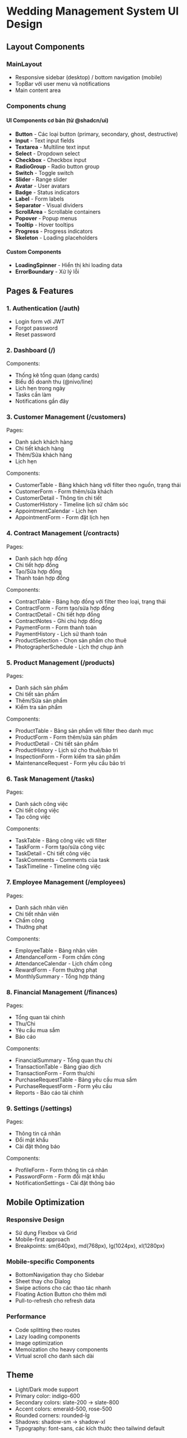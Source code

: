 # Wedding Management System UI Design

## Layout Components

### MainLayout
- Responsive sidebar (desktop) / bottom navigation (mobile)
- TopBar với user menu và notifications
- Main content area

### Components chung

#### UI Components cơ bản (từ @shadcn/ui)
- **Button** - Các loại button (primary, secondary, ghost, destructive)
- **Input** - Text input fields
- **Textarea** - Multiline text input
- **Select** - Dropdown select
- **Checkbox** - Checkbox input  
- **RadioGroup** - Radio button group
- **Switch** - Toggle switch
- **Slider** - Range slider
- **Avatar** - User avatars
- **Badge** - Status indicators
- **Label** - Form labels
- **Separator** - Visual dividers
- **ScrollArea** - Scrollable containers
- **Popover** - Popup menus
- **Tooltip** - Hover tooltips
- **Progress** - Progress indicators
- **Skeleton** - Loading placeholders

#### Custom Components
- **LoadingSpinner** - Hiển thị khi loading data
- **ErrorBoundary** - Xử lý lỗi

## Pages & Features

### 1. Authentication (/auth)
- Login form với JWT
- Forgot password
- Reset password

### 2. Dashboard (/)
Components:
- Thống kê tổng quan (dạng cards)
- Biểu đồ doanh thu (@nivo/line)
- Lịch hẹn trong ngày
- Tasks cần làm
- Notifications gần đây

### 3. Customer Management (/customers)
Pages:
- Danh sách khách hàng
- Chi tiết khách hàng
- Thêm/Sửa khách hàng
- Lịch hẹn

Components:
- CustomerTable - Bảng khách hàng với filter theo nguồn, trạng thái
- CustomerForm - Form thêm/sửa khách
- CustomerDetail - Thông tin chi tiết
- CustomerHistory - Timeline lịch sử chăm sóc
- AppointmentCalendar - Lịch hẹn
- AppointmentForm - Form đặt lịch hẹn

### 4. Contract Management (/contracts) 
Pages:
- Danh sách hợp đồng
- Chi tiết hợp đồng
- Tạo/Sửa hợp đồng
- Thanh toán hợp đồng

Components:
- ContractTable - Bảng hợp đồng với filter theo loại, trạng thái
- ContractForm - Form tạo/sửa hợp đồng
- ContractDetail - Chi tiết hợp đồng
- ContractNotes - Ghi chú hợp đồng
- PaymentForm - Form thanh toán
- PaymentHistory - Lịch sử thanh toán
- ProductSelection - Chọn sản phẩm cho thuê
- PhotographerSchedule - Lịch thợ chụp ảnh

### 5. Product Management (/products)
Pages:
- Danh sách sản phẩm
- Chi tiết sản phẩm  
- Thêm/Sửa sản phẩm
- Kiểm tra sản phẩm

Components:
- ProductTable - Bảng sản phẩm với filter theo danh mục
- ProductForm - Form thêm/sửa sản phẩm
- ProductDetail - Chi tiết sản phẩm
- ProductHistory - Lịch sử cho thuê/bảo trì
- InspectionForm - Form kiểm tra sản phẩm
- MaintenanceRequest - Form yêu cầu bảo trì

### 6. Task Management (/tasks)
Pages:
- Danh sách công việc
- Chi tiết công việc
- Tạo công việc

Components:
- TaskTable - Bảng công việc với filter
- TaskForm - Form tạo/sửa công việc
- TaskDetail - Chi tiết công việc
- TaskComments - Comments của task
- TaskTimeline - Timeline công việc

### 7. Employee Management (/employees)
Pages:
- Danh sách nhân viên
- Chi tiết nhân viên
- Chấm công
- Thưởng phạt

Components:
- EmployeeTable - Bảng nhân viên
- AttendanceForm - Form chấm công
- AttendanceCalendar - Lịch chấm công
- RewardForm - Form thưởng phạt
- MonthlySummary - Tổng hợp tháng

### 8. Financial Management (/finances)
Pages:
- Tổng quan tài chính
- Thu/Chi
- Yêu cầu mua sắm
- Báo cáo

Components:
- FinancialSummary - Tổng quan thu chi
- TransactionTable - Bảng giao dịch
- TransactionForm - Form thu/chi
- PurchaseRequestTable - Bảng yêu cầu mua sắm
- PurchaseRequestForm - Form yêu cầu
- Reports - Báo cáo tài chính

### 9. Settings (/settings)
Pages:
- Thông tin cá nhân
- Đổi mật khẩu
- Cài đặt thông báo

Components:
- ProfileForm - Form thông tin cá nhân
- PasswordForm - Form đổi mật khẩu
- NotificationSettings - Cài đặt thông báo

## Mobile Optimization

### Responsive Design
- Sử dụng Flexbox và Grid
- Mobile-first approach
- Breakpoints: sm(640px), md(768px), lg(1024px), xl(1280px)

### Mobile-specific Components
- BottomNavigation thay cho Sidebar
- Sheet thay cho Dialog
- Swipe actions cho các thao tác nhanh
- Floating Action Button cho thêm mới
- Pull-to-refresh cho refresh data

### Performance
- Code splitting theo routes
- Lazy loading components
- Image optimization
- Memoization cho heavy components
- Virtual scroll cho danh sách dài

## Theme
- Light/Dark mode support
- Primary color: indigo-600
- Secondary colors: slate-200 -> slate-800
- Accent colors: emerald-500, rose-500
- Rounded corners: rounded-lg
- Shadows: shadow-sm -> shadow-xl
- Typography: font-sans, các kích thước theo tailwind default 